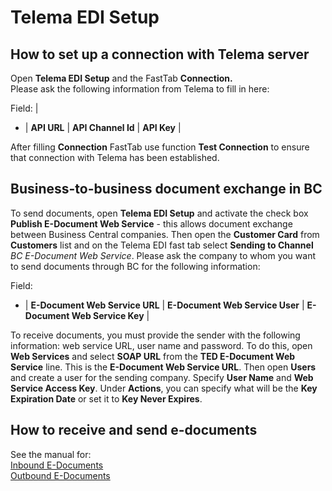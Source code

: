 ---
---
# Telema EDI Setup

## How to set up a connection with Telema server
Open  **Telema EDI Setup** and the FastTab  **Connection.**  
Please ask the following information from Telema to fill in here:

Field: |
- |
**API URL** |
**API Channel Id** |
**API Key** |

After filling  **Connection** FastTab use function  **Test Connection** to ensure that connection with Telema has been established.

## Business-to-business document exchange in BC
To send documents, open **Telema EDI Setup** and activate the check box **Publish E-Document Web Service** - this allows document exchange between Business Central companies.
Then open the **Customer Card** from **Customers** list and on the Telema EDI fast tab select **Sending to Channel** *BC E-Document Web Service*.
Please ask the company to whom you want to send documents through BC for the following information:

Field:
- |
**E-Document Web Service URL** |
**E-Document Web Service User** |
**E-Document Web Service Key** |

To receive documents, you must provide the sender with the following information: web service URL, user name and password.
To do this, open **Web Services** and select **SOAP URL** from the **TED E-Document Web Service** line. This is the **E-Document Web Service URL**.
Then open **Users** and create a user for the sending company. Specify **User Name** and **Web Service Access Key**. Under **Actions**, you can specify what will be the **Key Expiration Date** or set it to **Key Never Expires**.



## How to receive and send e-documents

See the manual for:  
[Inbound E-Documents](inbound-edocuments)  
[Outbound E-Documents](outbound-edocuments)
